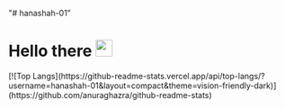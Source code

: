 "# hanashah-01" 
<h1>
  Hello there
  <img src="https://media.giphy.com/media/hvRJCLFzcasrR4ia7z/giphy.gif" width="30px"/>
</h1>
[![Top Langs](https://github-readme-stats.vercel.app/api/top-langs/?username=hanashah-01&layout=compact&theme=vision-friendly-dark)](https://github.com/anuraghazra/github-readme-stats)
